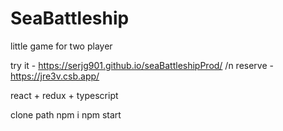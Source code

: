 # SeaBattleship

little game for two player

try it - https://serjg901.github.io/seaBattleshipProd/
/n reserve - https://jre3v.csb.app/

react + redux + typescript

clone path
npm i
npm start
